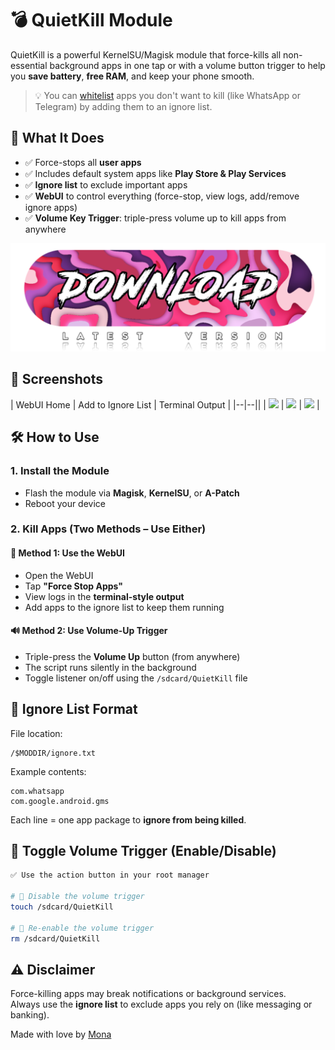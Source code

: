 # 💣 QuietKill Module

QuietKill is a powerful KernelSU/Magisk module that force-kills all non-essential background apps in one tap or with a volume button trigger to help you **save battery**, **free RAM**, and keep your phone smooth.

> 💡 You can [whitelist](https://github.com/TempMeow/QuietKill/blob/main/README.md#-ignore-list-format) apps you don't want to kill (like WhatsApp or Telegram) by adding them to an ignore list.



## 🧠 What It Does

- ✅ Force-stops all **user apps**
- ✅ Includes default system apps like **Play Store & Play Services**
- ✅ **Ignore list** to exclude important apps
- ✅ **WebUI** to control everything (force-stop, view logs, add/remove ignore apps)
- ✅ **Volume Key Trigger**: triple-press volume up to kill apps from anywhere

<div align="center">
  <a href="https://github.com/TempMeow/QuietKill/releases" target="_blank">
    <img src="media/download.png" alt="Download Button" width="600" />
  </a>
</div>

## 📸 Screenshots

| WebUI Home | Add to Ignore List | Terminal Output |
|--|--||
| ![](https://github.com/TempMeow/QuietKill/raw/main/media/1.gif) | ![](https://github.com/TempMeow/QuietKill/raw/main/media/2.png) | ![](https://github.com/TempMeow/QuietKill/raw/main/media/3.png) |


## 🛠️ How to Use

### 1. Install the Module
- Flash the module via **Magisk**, **KernelSU**, or **A-Patch**
- Reboot your device

### 2. Kill Apps (Two Methods – Use Either)

#### 🔘 Method 1: Use the WebUI
- Open the WebUI
- Tap **"Force Stop Apps"**
- View logs in the **terminal-style output**
- Add apps to the ignore list to keep them running

#### 🔊 Method 2: Use Volume-Up Trigger
- Triple-press the **Volume Up** button (from anywhere)
- The script runs silently in the background
- Toggle listener on/off using the `/sdcard/QuietKill` file



## 🧾 Ignore List Format

File location:
```
/$MODDIR/ignore.txt
```

Example contents:
```
com.whatsapp
com.google.android.gms
```

Each line = one app package to **ignore from being killed**.



## 🛑 Toggle Volume Trigger (Enable/Disable)
```bash
✅ Use the action button in your root manager

# 🔕 Disable the volume trigger
touch /sdcard/QuietKill

# 🔔 Re-enable the volume trigger
rm /sdcard/QuietKill
```

## ⚠️ Disclaimer

Force-killing apps may break notifications or background services.  
Always use the **ignore list** to exclude apps you rely on (like messaging or banking).


Made with love by [Mona](https://t.me/MeowDump)
